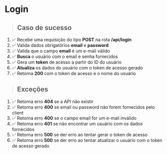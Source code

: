 # Login

> ## Caso de sucesso
1. ✅ Recebe uma requisição do tipo **POST** na rota **/api/login**
1. ✅ Valida dados obrigatórios **email** e **password**
1. ✅ Valida que o campo **email** é um e-mail válido
1. ✅ **Busca** o usuário com o email e senha fornecidos
1. ✅ Gera um **token** de acesso a partir do ID do usuário
1. ✅ **Atualiza** os dados do usuário com o token de acesso gerado
1. ✅ Retorna **200** com o token de acesso e o nome do usuário

> ## Exceções
1. ✅ Retorna erro **404** se a API não existir
1. ✅ Retorna erro **400** se email ou password não forem fornecidos pelo client
1. ✅ Retorna erro **400** se o campo email for um e-mail inválido
1. ✅ Retorna erro **401** se não encontrar um usuário com os dados fornecidos
1. ✅ Retorna erro **500** se der erro ao tentar gerar o token de acesso
1. ✅ Retorna erro **500** se der erro ao tentar atualizar o usuário com o token de acesso gerado